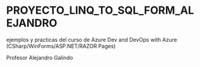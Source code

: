 # PROYECTO_LINQ_TO_SQL_FORM_ALEJANDRO
ejemplos y practicas del curso de Azure Dev and DevOps with Azure (CSharp/WinForms/ASP.NET/RAZOR Pages)

Profesor Alejandro Galindo
